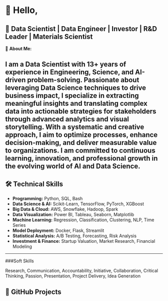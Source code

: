 # 👋 Hello, 

## 🚀 Data Scientist | Data Engineer | Investor | R&D Leader | Materials Scientist 

🔬 **About Me:**  

I am a Data Scientist with 13+ years of experience in Engineering, Science, and AI-driven problem-solving. Passionate about leveraging Data Science techniques to drive business impact, I specialize in extracting meaningful insights and translating complex data into actionable strategies for stakeholders through advanced analytics and visual storytelling. With a systematic and creative approach, I aim to optimize processes, enhance decision-making, and deliver measurable value to organizations. I am committed to continuous learning, innovation, and professional growth in the evolving world of AI and Data Science.
---

## 🛠 **Technical Skills**
- **Programming:** Python, SQL, Bash  
- **Data Science & AI:** Scikit-Learn, TensorFlow, PyTorch, XGBoost  
- **Big Data & Cloud:** AWS, Snowflake, Hadoop, Spark  
- **Data Visualization:** Power BI, Tableau, Seaborn, Matplotlib  
- **Machine Learning:** Regression, Classification, Clustering, NLP, Time Series  
- **Model Deployment:** Docker, Flask, Streamlit  
- **Statistical Analysis:** A/B Testing, Forecasting, Risk Analysis  
- **Investment & Finance:** Startup Valuation, Market Research, Financial Modeling  

---

###Soft Skills

Research, Communication, Accountability, Initiative, Collaboration, Critical Thinking, Passion, Presentation, Project Delivery, Idea Generation


## 📂 **GitHub Projects**

